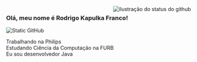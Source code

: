 <img align='right' src="https://github-readme-stats.vercel.app/api?username=rkfranco&show_icons=true&title_color=783c00&text_color=af552e&icon_color=783c00&bg_color=f8efd4&cache_seconds=2300" alt="ilustração do status do github">

### Olá, meu nome é Rodrigo Kapulka Franco!

<img src="https://img.shields.io/static/v1?label=Overview&message=rkfranco&color=f8efd4&style=for-the-badge&logo=GitHub" alt="Static GitHub">

<p>Trabalhando na Philips<br/> Estudando Ciência da Computação na FURB<br/> Eu sou desenvolvedor Java</p>
